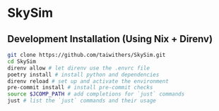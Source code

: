 # SkySim

## Development Installation (Using Nix + Direnv)

```bash
git clone https://github.com/taiwithers/SkySim.git
cd SkySim
direnv allow # let direnv use the .envrc file
poetry install # install python and dependencies
direnv reload # set up and activate the environment
pre-commit install # install pre-commit checks
source $JCOMP_PATH # add completions for `just` commands
just # list the `just` commands and their usage
```
